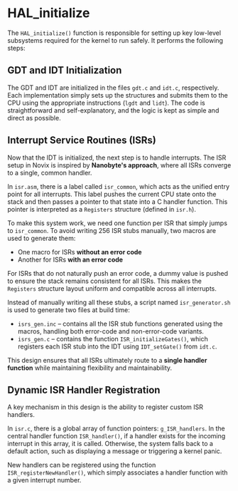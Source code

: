 # HAL_initialize

The `HAL_initialize()` function is responsible for setting up key low-level subsystems required for the kernel to run safely. It performs the following steps:

## GDT and IDT Initialization

The GDT and IDT are initialized in the files `gdt.c` and `idt.c`, respectively. Each implementation simply sets up the structures and submits them to the CPU using the appropriate instructions (`lgdt` and `lidt`). The code is straightforward and self-explanatory, and the logic is kept as simple and direct as possible.

## Interrupt Service Routines (ISRs)

Now that the IDT is initialized, the next step is to handle interrupts. The ISR setup in Novix is inspired by **Nanobyte's approach**, where all ISRs converge to a single, common handler.

In `isr.asm`, there is a label called `isr_common`, which acts as the unified entry point for all interrupts. This label pushes the current CPU state onto the stack and then passes a pointer to that state into a C handler function. This pointer is interpreted as a `Registers` structure (defined in `isr.h`).

To make this system work, we need one function per ISR that simply jumps to `isr_common`. To avoid writing 256 ISR stubs manually, two macros are used to generate them:
* One macro for ISRs **without an error code**
* Another for ISRs **with an error code**

For ISRs that do not naturally push an error code, a dummy value is pushed to ensure the stack remains consistent for all ISRs. This makes the `Registers` structure layout uniform and compatible across all interrupts.

Instead of manually writing all these stubs, a script named `isr_generator.sh` is used to generate two files at build time:
* `isrs_gen.inc` – contains all the ISR stub functions generated using the macros, handling both error-code and non-error-code variants.
* `isrs_gen.c` – contains the function `ISR_initializeGates()`, which registers each ISR stub into the IDT using `IDT_setGate()` from `idt.c`.

This design ensures that all ISRs ultimately route to a **single handler function** while maintaining flexibility and maintainability.

## Dynamic ISR Handler Registration

A key mechanism in this design is the ability to register custom ISR handlers.

In `isr.c`, there is a global array of function pointers: `g_ISR_handlers`. In the central handler function `ISR_handler()`, if a handler exists for the incoming interrupt in this array, it is called. Otherwise, the system falls back to a default action, such as displaying a message or triggering a kernel panic.

New handlers can be registered using the function `ISR_registerNewHandler()`, which simply associates a handler function with a given interrupt number.